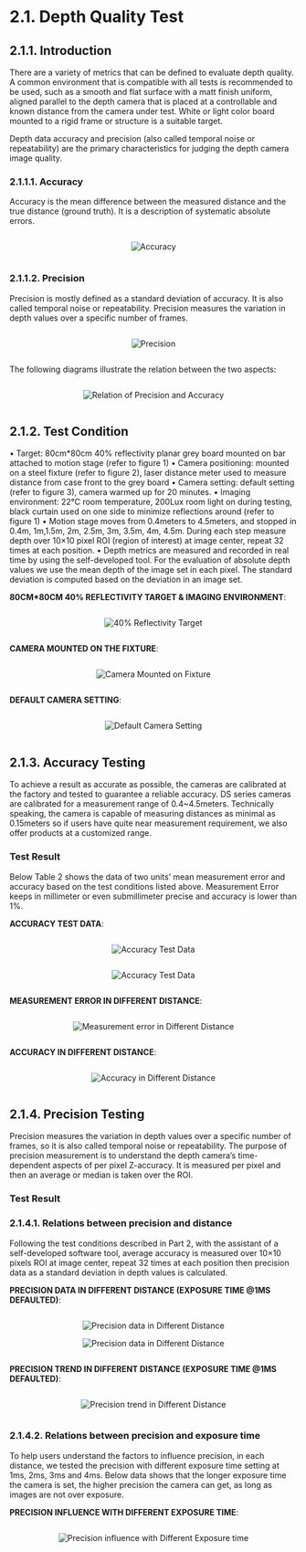 # 2.1. Depth Quality Test

## 2.1.1. Introduction

There are a variety of metrics that can be defined to evaluate depth quality. A common environment that is compatible with all tests is recommended to be used, such as a smooth and flat surface with a matt finish uniform, aligned parallel to the depth camera that is placed at a controllable and known distance from the camera under test. White or light color board mounted to a rigid frame or structure is a suitable target.

Depth data accuracy and precision (also called temporal noise or repeatability) are the primary characteristics for judging the depth camera image quality.

### 2.1.1.1. Accuracy

Accuracy is the mean difference between the measured distance and the true distance (ground truth). It is a description of systematic absolute errors.

<div class="center">

![Accuracy](pic/Accuracy.png)

</div>

### 2.1.1.2. Precision

Precision is mostly defined as a standard deviation of accuracy. It is also called temporal noise or repeatability. Precision measures the variation in depth values over a specific number of frames.

<div class="center">

![Precision](pic/Precision.png)

</div>

The following diagrams illustrate the relation between the two aspects:

<div class="center">

![Relation of Precision and Accuracy](<../../../zh-cn/ApplicationNote/DS86&87/pic/Relation of Precision and Accuracy.png>)

</div>

## 2.1.2. Test Condition

• Target: 80cm\*80cm 40% reflectivity planar grey board mounted on bar attached to motion stage (refer to figure 1)
• Camera positioning: mounted on a steel fixture (refer to figure 2), laser distance meter used to measure distance from case front to the grey board
• Camera setting: default setting (refer to figure 3), camera warmed up for 20 minutes.
• Imaging environment: 22℃ room temperature, 200Lux room light on during testing, black curtain used on one side to minimize reflections around (refer to figure 1)
• Motion stage moves from 0.4meters to 4.5meters, and stopped in 0.4m, 1m,1.5m, 2m, 2.5m, 3m, 3.5m, 4m, 4.5m. During each step measure depth over 10×10 pixel ROI (region of interest) at image center, repeat 32 times at each position.
• Depth metrics are measured and recorded in real time by using the self-developed tool. For the evaluation of absolute depth values we use the mean depth of the image set in each pixel. The standard deviation is computed based on the deviation in an image set.

**80CM\*80CM 40% REFLECTIVITY TARGET & IMAGING ENVIRONMENT**:

<div class="center">

![40% Reflectivity Target](<../../../zh-cn/ApplicationNote/DS86&87/pic/40 Reflectivity Target.png>)

</div>

**CAMERA MOUNTED ON THE FIXTURE**:

<div class="center">

![Camera Mounted on Fixture](<../../../zh-cn/ApplicationNote/DS86&87/pic/Camera Mounted on Fixture.png>)

</div>

**DEFAULT CAMERA SETTING**:

<div class="center">

![Default Camera Setting](<../../../zh-cn/ApplicationNote/DS86&87/pic/Default Camera Setting.png>)

</div>

## 2.1.3. Accuracy Testing

To achieve a result as accurate as possible, the cameras are calibrated at the factory and tested to guarantee a reliable accuracy. DS series cameras are calibrated for a measurement range of 0.4~4.5meters. Technically speaking, the camera is capable of measuring distances as minimal as 0.15meters so if users have quite near measurement requirement, we also offer products at a customized range.

### Test Result

Below Table 2 shows the data of two units’ mean measurement error and accuracy based on the test conditions listed above. Measurement Error keeps in millimeter or even submillimeter precise and accuracy is lower than 1%.

**ACCURACY TEST DATA**:

<div class="center">

![Accuracy Test Data](<../../../zh-cn/ApplicationNote/DS86&87/pic/Accuracy Test Data1.png>)

</div>

<div class="center">

![Accuracy Test Data](<../../../zh-cn/ApplicationNote/DS86&87/pic/Accuracy Test Data2.png>)

</div>

**MEASUREMENT ERROR IN DIFFERENT DISTANCE**:

<div class="center">

![Measurement error in Different Distance](<../../../zh-cn/ApplicationNote/DS86&87/pic/Measurement error in Different Distance.png>)

</div>

**ACCURACY IN DIFFERENT DISTANCE**:

<div class="center">

![Accuracy in Different Distance](<../../../zh-cn/ApplicationNote/DS86&87/pic/Accuracy in Different Distance.png>)

</div>

## 2.1.4. Precision Testing

Precision measures the variation in depth values over a specific number of frames, so it is also called temporal noise or repeatability. The purpose of precision measurement is to understand the depth camera’s time-dependent aspects of per pixel Z-accuracy. It is measured per pixel and then an average or median is taken over the ROI.

### Test Result

### 2.1.4.1. Relations between precision and distance

Following the test conditions described in Part 2, with the assistant of a self-developed software tool, average accuracy is measured over 10×10 pixels ROI at image center, repeat 32 times at each position then precision data as a standard deviation in depth values is calculated.

**PRECISION DATA IN DIFFERENT DISTANCE (EXPOSURE TIME @1MS DEFAULTED)**:

<div class="center">

![Precision data in Different Distance](<../../../zh-cn/ApplicationNote/DS86&87/pic/Precision data in Different Distance1.png>)

![Precision data in Different Distance](<../../../zh-cn/ApplicationNote/DS86&87/pic/Precision data in Different Distance2.png>)

</div>

**PRECISION TREND IN DIFFERENT DISTANCE (EXPOSURE TIME @1MS DEFAULTED)**:

<div class="center">

![Precision trend in Different Distance](<../../../zh-cn/ApplicationNote/DS86&87/pic/Precision trend in Different Distance.png>)

</div>

### 2.1.4.2. Relations between precision and exposure time

To help users understand the factors to influence precision, in each distance, we tested the precision with different exposure time setting at 1ms, 2ms, 3ms and 4ms. Below data shows that the longer exposure time the camera is set, the higher precision the camera can get, as long as images are not over exposure.

**PRECISION INFLUENCE WITH DIFFERENT EXPOSURE TIME**:

<div class="center">

![Precision influence with Different Exposure time](<../../../zh-cn/ApplicationNote/DS86&87/pic/Precision influence with Different Exposure time.png>)

</div>

<style>
.center
{
  width: auto;
  display: table;
  margin-left: auto;
  margin-right: auto;
}
</style>
